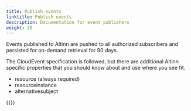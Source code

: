 ```yaml
---
title: Publish events
linktitle: Publish events
description: Documentation for event publishers
weight: 20
---
```


Events published to Altinn are pushed to all authorized subscribers and persisted for on-demand retrieval for 90 days. 

The CloudEvent specification is followed, but there are additional Altinn specific properties that you should know about
and use where you see fit.

- resource (always required)
- resourceinstance
- alternativesubject
  
{{<children />}}